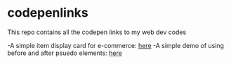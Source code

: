 # codepenlinks
This repo contains all the codepen links to my web dev codes

-A simple item display card for e-commerce: [here](https://codepen.io/mrfaizanshariff/pen/vYmwBpB)
-A simple demo of using before and after psuedo elements: [here](https://codepen.io/mrfaizanshariff/pen/zYzOKZQ)
